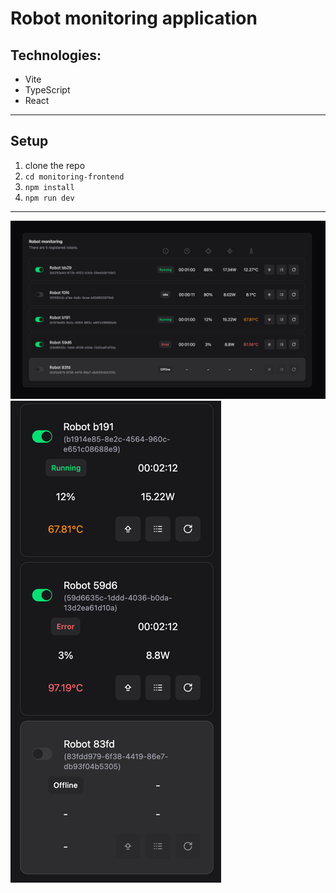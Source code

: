 # Robot monitoring application

## Technologies:
* Vite
* TypeScript
* React

***

## Setup
1. clone the repo
2. `cd monitoring-frontend`
3. `npm install`
4. `npm run dev`

***

![img.png](public/preview.png)
![img.png](public/preview-mobile.png)
